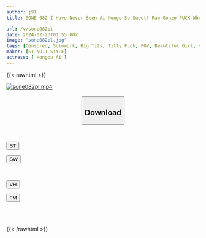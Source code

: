 ```yaml
---
author: j91
title: SONE-082 I Have Never Seen Ai Hongo So Sweet! Raw Gonzo FUCK Where The Two Of Us Fucked All Night With Our Privates Fully Exposed

url: /v/sone082pl
date: 2024-02-23T01:55:00Z
image: "sone082pl.jpg"
tags: [Censored, Solowork, Big Tits, Titty Fuck, POV, Beautiful Girl, Kiss	]
maker: [S1 NO.1 STYLE]
actress: [ Hongou Ai ]
---
```



{{< rawhtml >}}

<div class="video" data-videoid="AAMY2weDZqhX0kp">
    <a href="javascript:;">
        <img src="/v/sone082pl/sone082pl.jpg" width="WIDTH" height="HEIGHT" alt="sone082pl.mp4" loading="lazy">
    </a>
</div>

<script type="text/javascript" src="https://j91.asia/asset/on-demand-st.js"></script>

<br>
  <link rel="stylesheet" href="https://j91.asia/asset/bs5.css">
  
  <center>
  <button class="btn btn-primary" type="button" data-bs-toggle="collapse" data-bs-target=".multi-collapse" aria-expanded="false" aria-controls="multiCollapseExample1 multiCollapseExample2"><h2>Download</h2></button></center>
</p>
<div class="row">
  <div class="col">
    <div class="collapse multi-collapse" id="multiCollapseExample1">
      <div class="card card-body">
	      	      <br>
<div class="buttons">  
<p><a href="https://streamtape.to/v/AAMY2weDZqhX0kp" target="_blank"><button class="btn-hover color-3"><i class="fa fa-download"></i> ST</button></a></p>
<p><a href="https://cdnwish.com/5shovc8orii6" target="_blank"><button class="btn-hover color-2"><i class="fa fa-download"></i> SW</button></a></p></div>
    </div>
  </div>
</div>
  <div class="col">
    <div class="collapse multi-collapse" id="multiCollapseExample2">
      <div class="card card-body">
	      <br>
<div class="buttons">
<p><a href="https://vidhidepro.com/f/775x4am90yqf"><button class="btn-hover color-9"><i class="fa fa-download"></i> VH</button></a></p>
<p><a href="https://filemoon.sx/d/qbivt1zhx11n"><button class="btn-hover color-8"><i class="fa fa-download"></i> FM</button></a></p></div>
<br><br>
      </div>
    </div>
  </div>
</div>

{{< /rawhtml >}}